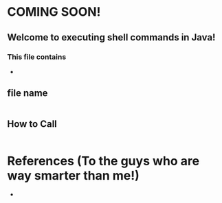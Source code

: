 # COMING SOON!
## Welcome to executing shell commands in Java!

### This file contains
*

## file name
```

```

## How to Call
```

```

# References (To the guys who are way smarter than me!)
*


